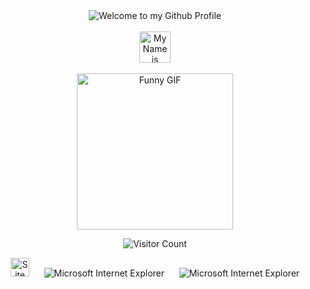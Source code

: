 <!-- "Hero" Header -->
<div align="center">
  <img src="https://github.com/cprite/cprite/blob/master/images/welcome.png?raw=true" style="max-width: 100%;" alt="Welcome to my Github Profile" />
  <br />
  <br />
  <img height="50" alt="My Name is Nikolay and I like Python" src="images/personal_note.svg" />
  <br />
  <br />

</div>

<div align="center">
<!-- <a href="https://github.com/cprite/cprite/issues/1"><img src="images/guestbook.svg"></a> 
</div> -->

<!-- Guestbook -->
<!-- /Guestbook -->

<!-- Footer -->

<div align="center">

<!-- <img height="120" alt="Thanks for visiting me" width="100%" src="https://raw.githubusercontent.com/cprite/cprite/master/images/marquee.svg" /> -->
<img src="https://media.giphy.com/media/Vf3ZKdillTMOOaOho0/giphy.gif" width="250" height="250" alt="Funny GIF">
<br />

![Visitor Count](https://profile-counter.glitch.me/cpriteTest/count.svg)


<img src="https://raw.githubusercontent.com/cprite/cpriteTest/master/images/notepad.gif" alt="Site created with Notepad" height="30" />
<!-- "margin-right: whatever;" -->
<span>&nbsp;&nbsp;&nbsp;&nbsp;</span>  
<img src="https://raw.githubusercontent.com/cprite/cpriteTest/master/images/ie_logo.gif" alt="Microsoft Internet Explorer" />
<span>&nbsp;&nbsp;&nbsp;&nbsp;</span>  
<img src="https://raw.githubusercontent.com/cprite/cpriteTest/master/images/noframes.gif" alt="Microsoft Internet Explorer" />

</div>
